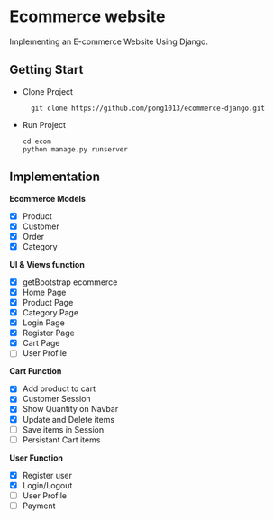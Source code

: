 # Ecommerce website

Implementing an E-commerce Website Using Django.


## Getting Start
- Clone Project
  ```
    git clone https://github.com/pong1013/ecommerce-django.git
  ```

- Run Project
    ```
    cd ecom
    python manage.py runserver
    ```


## Implementation

**Ecommerce Models**
  - [x] Product
  - [x] Customer
  - [x] Order
  - [x] Category
  
**UI & Views function**
  - [x] getBootstrap ecommerce
  - [x] Home Page
  - [x] Product Page
  - [x] Category Page
  - [x] Login Page
  - [x] Register Page
  - [x] Cart Page
  - [ ] User Profile

**Cart Function**
- [x] Add product to cart
- [x] Customer Session
- [x] Show Quantity on Navbar
- [x] Update and Delete items
- [ ] Save items in Session
- [ ] Persistant Cart items

**User Function**
- [x] Register user
- [x] Login/Logout
- [ ] User Profile
- [ ] Payment
